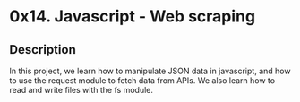 # 0x14. Javascript - Web scraping

## Description
In this project, we learn how to manipulate JSON data in javascript, and how to use the request module to fetch data from APIs.
We also learn how to read and write files with the fs module.
